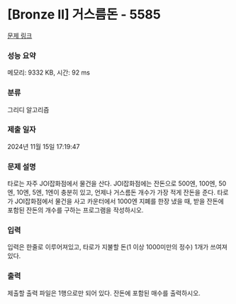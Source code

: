 # [Bronze II] 거스름돈 - 5585 

[문제 링크](https://www.acmicpc.net/problem/5585) 

### 성능 요약

메모리: 9332 KB, 시간: 92 ms

### 분류

그리디 알고리즘

### 제출 일자

2024년 11월 15일 17:19:47

### 문제 설명

<p>타로는 자주 JOI잡화점에서 물건을 산다. JOI잡화점에는 잔돈으로 500엔, 100엔, 50엔, 10엔, 5엔, 1엔이 충분히 있고, 언제나 거스름돈 개수가 가장 적게 잔돈을 준다. 타로가 JOI잡화점에서 물건을 사고 카운터에서 1000엔 지폐를 한장 냈을 때, 받을 잔돈에 포함된 잔돈의 개수를 구하는 프로그램을 작성하시오.</p>

### 입력 

 <p>입력은 한줄로 이루어져있고, 타로가 지불할 돈(1 이상 1000미만의 정수) 1개가 쓰여져있다.</p>

### 출력 

 <p>제출할 출력 파일은 1행으로만 되어 있다. 잔돈에 포함된 매수를 출력하시오.</p>

